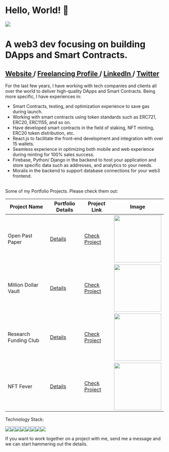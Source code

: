 # Hello, World! 👋

![](https://komarev.com/ghpvc/?username=ManishGotame)

# A web3 dev focusing on building DApps and Smart Contracts.

## <a href="https://manishgotame.com.np/" target="_blank"> Website </a> / <a href="https://www.upwork.com/freelancers/~0125f2add906ad5883" target="_blank"> Freelancing Profile </a> / <a href="https://www.linkedin.com/in/manishgotame/" target="_blank"> LinkedIn </a> / <a href="https://www.twitter.com/ManishGotame/" target="_blank"> Twitter </a>

For the last few years, I have working with tech companies and clients all over the world to deliver high-quality DApps and Smart Contracts. Being more specific, I have experiences in:
- Smart Contracts, testing, and optimization experience to save gas during launch.
- Working with smart contracts using token standards such as ERC721, ERC20, ERC1155, and so on.
- Have developed smart contracts in the field of staking, NFT minting, ERC20 token distribution, etc.
- React.js to facilitate the front-end development and integration with over 15 wallets.
- Seamless experience in optimizing both mobile and web experience during minting for 100% sales success.
- Firebase, Python/ Django in the backend to host your application and store specific data such as addresses, and analytics to your needs.
- Moralis in the backend to support database connections for your web3 frontend.
 
<br/>
Some of my Portfolio Projects. Please check them out:

| Project Name  | Portfolio Details | Project Link | Image |
| ------------- | ----------------- | ------------ | ----- |
| Open Past Paper | <a href="https://www.manishgotame.com.np/portfolio/openpastpaper" target="_blank"> Details </a> | <a href="https://openpastpaper.com/"> Check Project </a> | <a href="https://www.manishgotame.com.np/portfolio/openpastpaper" target="_blank"> <img src="https://images.squarespace-cdn.com/content/v1/61de70ade8527e618d9589db/1643453464221-SKB9S7C7JGVNEAEDZMAV/Open+Past+Paper.png?format=750w" height="150"> </a>
| Million Dollar Vault  | <a href="https://www.manishgotame.com.np/portfolio/mdv-project" target="_blank"> Details </a>  | <a href="https://milliondollarvault.io/"> Check Project </a> | <a href="https://www.manishgotame.com.np/portfolio/mdv-project" target="_blank"> <img src="https://images.squarespace-cdn.com/content/v1/61de70ade8527e618d9589db/1652524451246-1QH6H48QOYNC1CT7D4X5/frontpage.PNG?format=750w" height="150"> </a>
| Research Funding Club  | <a href="https://www.manishgotame.com.np/portfolio/rfc" target="_blank"> Details </a>  | <a href="https://researchfundingclub.com/"> Check Project </a> | <a href="https://www.manishgotame.com.np/portfolio/rfc" target="_blank"> <img src="https://images.squarespace-cdn.com/content/v1/61de70ade8527e618d9589db/1652524841728-40YJUVPKFUGNXL5F12RR/rfcfrontpage.PNG?format=750w" height="150"> </a>
| NFT Fever  | <a href="https://www.manishgotame.com.np/portfolio/nftfever" target="_blank"> Details </a>  | <a href="https://nftfever.io/"> Check Project </a> | <a href="https://www.manishgotame.com.np/portfolio/nftfever" target="_blank"> <img src="https://images.squarespace-cdn.com/content/v1/61de70ade8527e618d9589db/1652524331304-2J81M5F2F7T0TY4SLTKH/frontimage.PNG?format=750w" height="150"> </a>

Technology Stack:

<img src="https://img.shields.io/badge/python%20-%2314354C.svg?&style=for-the-badge&logo=python&logoColor=white"/><img src="https://img.shields.io/badge/c++%20-%2300599C.svg?&style=for-the-badge&logo=c%2B%2B&ogoColor=white"/><img src="https://img.shields.io/badge/numpy%20-%23013243.svg?&style=for-the-badge&logo=numpy&logoColor=white" /><img src="https://img.shields.io/badge/Keras%20-%23D00000.svg?&style=for-the-badge&logo=Keras&logoColor=white"/><img src="https://img.shields.io/badge/Jupyter%20-%23F37626.svg?&style=for-the-badge&logo=Jupyter&logoColor=white" /><img src="https://img.shields.io/badge/heroku%20-%23430098.svg?&style=for-the-badge&logo=heroku&logoColor=white"/><img src="https://img.shields.io/badge/mysql-%2300f.svg?&style=for-the-badge&logo=mysql&logoColor=white"/><img src="https://img.shields.io/badge/django%20-%23092E20.svg?&style=for-the-badge&logo=django&logoColor=white"/>

If you want to work together on a project with me, send me a message and we can start hammering out the details.



<!--
**ManishGotame/ManishGotame** is a ✨ _special_ ✨ repository because its `README.md` (this file) appears on your GitHub profile.

Here are some ideas to get you started:

- 🔭 I’m currently working on ...
- 🌱 I’m currently learning ...
- 👯 I’m looking to collaborate on ...
- 🤔 I’m looking for help with ...
- 💬 Ask me about ...
- 📫 How to reach me: ...
- 😄 Pronouns: ...
- ⚡ Fun fact: ...
-->
